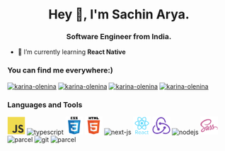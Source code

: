 <h1 align="center">Hey 👋, I'm Sachin Arya.</h1>

<h3 align="center">Software Engineer from India.</h3>

- 🌱 I’m currently learning **React Native**

<h3 align="left">You can find me everywhere:)</h3>
<p align="left">
<a href="https://in.linkedin.com/in/joinsachinarya" target="blank"><img align="center" src="https://raw.githubusercontent.com/rahuldkjain/github-profile-readme-generator/master/src/images/icons/Social/linked-in-alt.svg" alt="karina-olenina" height="30" width="40" /></a>
<a href="https://twitter.com/joinsachinarya" target="blank"><img align="center" src="https://raw.githubusercontent.com/rahuldkjain/github-profile-readme-generator/master/src/images/icons/Social/twitter.svg" alt="karina-olenina" height="30" width="40" /></a>
<a href="https://instagram.com/joinsachinarya" target="blank"><img align="center" src="https://raw.githubusercontent.com/rahuldkjain/github-profile-readme-generator/master/src/images/icons/Social/instagram.svg" alt="karina-olenina" height="30" width="40" /></a>
<a href="https://youtube.com/@joinsachinarya" target="blank"><img align="center" src="https://raw.githubusercontent.com/rahuldkjain/github-profile-readme-generator/master/src/images/icons/Social/youtube.svg" alt="karina-olenina" height="30" width="40" /></a>
</p>

<h3 align="left">Languages and Tools</h3>
<p align="left"> 

<img src="https://raw.githubusercontent.com/devicons/devicon/master/icons/javascript/javascript-original.svg" alt="javascript" width="40" height="40"/> 
<img src="https://upload.wikimedia.org/wikipedia/commons/f/f5/Typescript.svg" alt="typescript" width="40" height="40"/> 
<img src="https://raw.githubusercontent.com/devicons/devicon/master/icons/css3/css3-original-wordmark.svg" alt="css3" width="40" height="40"/> 
<img src="https://raw.githubusercontent.com/devicons/devicon/master/icons/html5/html5-original-wordmark.svg" alt="html5" width="40" height="40"/> 
<img src="https://cdn.brandfetch.io/id2alue-rx/theme/dark/idqNI71Hra.svg?c=1bx1740767042528id64Mup7acDnUJ3OfK&t=1714556221292" alt="next-js" width="40" height="40"/> 
<img src="https://raw.githubusercontent.com/devicons/devicon/master/icons/react/react-original-wordmark.svg" alt="react" width="40" height="40"/> 
<img src="https://raw.githubusercontent.com/devicons/devicon/master/icons/redux/redux-original.svg" alt="redux" width="40" height="40"/> 
<img src="https://cdn.worldvectorlogo.com/logos/nodejs-icon.svg" alt="nodejs" width="40" height="40"/>
<img src="https://raw.githubusercontent.com/devicons/devicon/master/icons/sass/sass-original.svg" alt="sass" width="40" height="40"/>
<img src="https://cdn.brandfetch.io/idMNEQh7-0/theme/dark/symbol.svg?c=1bx1740683878374id64Mup7acAgQTDKso&t=1687779047045" alt="parcel" width="40" height="40"/>
<img src="https://www.vectorlogo.zone/logos/git-scm/git-scm-icon.svg" alt="git" width="40" height="40"/>
<img src="https://www.svgrepo.com/show/354161/parcel-icon.svg" alt="parcel" width="40" height="40"/>
</p>


